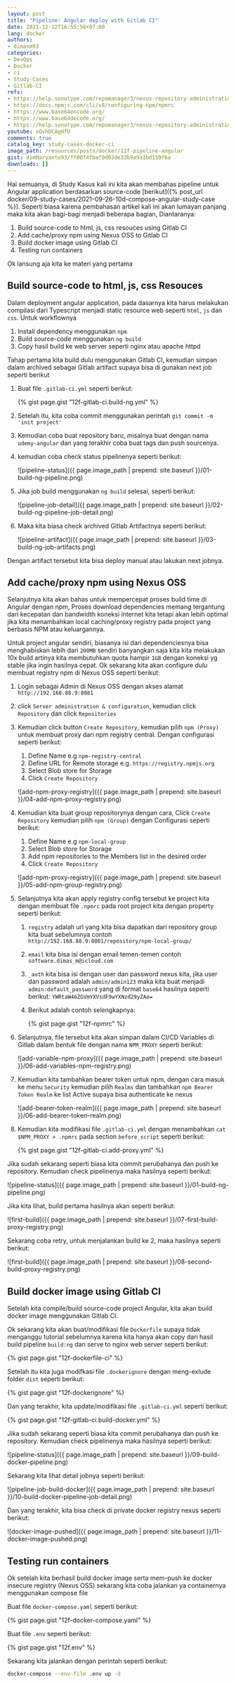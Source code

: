 ```yaml
---
layout: post
title: "Pipeline: Angular deploy with Gitlab CI"
date: 2021-12-12T16:55:58+07:00
lang: docker
authors:
- dimasm93
categories:
- DevOps
- Docker
- ci
- Study-Cases
- Gitlab-CI
refs: 
- https://help.sonatype.com/repomanager3/nexus-repository-administration/formats/npm-registry
- https://docs.npmjs.com/cli/v8/configuring-npm/npmrc
- https://www.base64encode.org/
- https://www.base64decode.org/
- https://help.sonatype.com/repomanager3/nexus-repository-administration/access-control/realms
youtube: xQvhDCAgHfU
comments: true
catalog_key: study-cases-docker-ci
image_path: /resources/posts/docker/12f-pipeline-angular
gist: dimMaryanto93/ff00f4fbaf9d03de33b9a9a1bd159f6a
downloads: []
---
```


Hai semuanya, di Study Kasus kali ini kita akan membahas pipeline untuk Angular application berdasarkan source-code [berikut]({% post_url docker/09-study-cases/2021-09-26-10d-compose-angular-study-case %}). Seperti biasa karena pembahasan artikel kali ini akan lumayan panjang maka kita akan bagi-bagi menjadi beberapa bagian, Diantaranya:

1. Build source-code to html, js, css resouces using Gitlab CI
2. Add cache/proxy npm using Nexus OSS to Gitlab CI
3. Build docker image using Gitlab CI
4. Testing run containers

Ok lansung aja kita ke materi yang pertama

## Build source-code to html, js, css Resouces

Dalam deployment angular application, pada dasarnya kita harus melakukan compilasi dari Typescript menjadi static resource web seperti `html`, `js` dan `css`. Untuk workflownya 

1. Install dependency menggunakan `npm`
2. Build source-code menggunakan `ng build`
3. Copy hasil build ke web server seperti nginx atau apache httpd

Tahap pertama kita build dulu menggunakan Gitlab CI, kemudian simpan dalam archived sebagai Gitlab artifact supaya bisa di gunakan next job seperti berikut

1. Buat file `.gitlab-ci.yml` seperti berikut:

    {% gist page.gist "12f-gitlab-ci.build-ng.yml" %}

2. Setelah itu, kita coba commit menggunakan perintah `git commit -m 'init project'` 

3. Kemudian coba buat repository baru, misalnya buat dengan nama `udemy-angular` dan yang terakhir coba buat tags dan push sourcenya. 

4. kemudian coba check status pipelinenya seperti berikut:

    ![pipeline-status]({{ page.image_path | prepend: site.baseurl }}/01-build-ng-pipeline.png)

5. Jika job build menggunakan `ng build` selesai, seperti berikut:

    ![pipeline-job-detail]({{ page.image_path | prepend: site.baseurl }}/02-build-ng-pipeline-job-detail.png)

6. Maka kita biasa check archived Gitlab Artifactnya seperti berikut:

    ![pipeline-artifact]({{ page.image_path | prepend: site.baseurl }}/03-build-ng-job-artifacts.png)

Dengan artifact tersebut kita bisa deploy manual atau lakukan next jobnya.

## Add cache/proxy npm using Nexus OSS

Selanjutnya kita akan bahas untuk mempercepat proses build time di Angular dengan npm, Proses download dependencies memang tergantung dari kecepatan dan bandwidth koneksi internet kita tetapi akan lebih optimal jika kita menambahkan local caching/proxy registry pada project yang berbasis NPM atau keluargannya.

Untuk project angular sendiri, biasanya isi dari dependenciesnya bisa menghabiskan lebih dari `200MB` sendiri banyangkan saja kita kita melakukan 10x build artinya kita membutuhkan quota hampir `1GB` dengan koneksi yg stable jika ingin hasilnya cepat. Ok sekarang kita akan configure dulu membuat registry npm di Nexus OSS seperti berikut:

1. Login sebagai Admin di Nexus OSS dengan akses alamat `http://192.168.88.9:8081`
2. click `Server administration & configuration`, kemudian click `Repository` dan click `Repositories`
3. Kemudian click button `Create Repository`, kemudian pilih `npm (Proxy)` untuk membuat proxy dari npm registry central. Dengan configurasi seperti berikut:
    1. Define Name e.g `npm-registry-central`
    2. Define URL for Remote storage e.g. `https://registry.npmjs.org`
    3. Select Blob store for Storage
    4. Click `Create Repository`

    ![add-npm-proxy-registry]({{ page.image_path | prepend: site.baseurl }}/04-add-npm-proxy-registry.png)

4. Kemudian kita buat group repositorynya dengan cara, Click `Create Repository` kemudian pilih `npm (Group)` dengan Configurasi seperti berikut:
    1. Define Name e.g `npm-local-group`
    2. Select Blob store for Storage
    3. Add npm repositories to the Members list in the desired order
    4. Click `Create Repository`

    ![add-npm-proxy-registry]({{ page.image_path | prepend: site.baseurl }}/05-add-npm-group-registry.png)

5. Selanjutnya kita akan apply registry config tersebut ke project kita dengan membuat file `.npmrc` pada root project kita dengan property seperti berikut:
    1. `registry` adalah url yang kita bisa dapatkan dari repository group kita buat sebelumnya contoh `http://192.168.88.9:8081/repository/npm-local-group/`
    2. `email` kita bisa isi dengan email temen-temen contoh `software.dimas_m@icloud.com`
    3. `_auth` kita bisa isi dengan user dan password nexus kita, jika user dan password adalah `admin/admin123` maka kita buat menjadi `admin:default_password` yang di format `base64` hasilnya seperti berikut: `YWRtaW46ZGVmYXVsdF9wYXNzd29yZAo=`
    4. Berikut adalah contoh selengkapnya:

        {% gist page.gist "12f-npmrc" %}

6. Selanjutnya, file tersebut kita akan simpan dalam CI/CD Variables di Gitlab dalam bentuk file dengan nama `NPM_PROXY` seperti berikut:

    ![add-variable-npm-proxy]({{ page.image_path | prepend: site.baseurl }}/06-add-variables-npm-registry.png)

7. Kemudian kita tambahkan bearer token untuk npm, dengan cara masuk ke menu `Security` kemudian pilih `Realms` dan tambahkan `npm Bearer Token Realm` ke list Active supaya bisa authenticate ke nexus

    ![add-bearer-token-realm]({{ page.image_path | prepend: site.baseurl }}/06-add-bearer-token-realm.png)

8. Kemudian kita modifikasi file `.gitlab-ci.yml` dengan menambahkan `cat $NPM_PROXY > .npmrc` pada section `before_script` seperti berikut:

    {% gist page.gist "12f-gitlab-ci.add-proxy.yml" %}

Jika sudah sekarang seperti biasa kita commit perubahanya dan push ke repository. Kemudian check pipelinenya maka hasilnya seperti berikut:

![pipeline-status]({{ page.image_path | prepend: site.baseurl }}/01-build-ng-pipeline.png)

Jika kita lihat, build pertama hasilnya akan seperti berikut:

![first-build]({{ page.image_path | prepend: site.baseurl }}/07-first-build-proxy-registry.png)

Sekarang coba retry, untuk menjalankan build ke 2, maka hasilnya seperti berikut:

![first-build]({{ page.image_path | prepend: site.baseurl }}/08-second-build-proxy-registry.png)

## Build docker image using Gitlab CI

Setelah kita compile/build source-code project Angular, kita akan build docker image menggunakan Gitlab CI.

Ok sekarang kita akan buat/modifikasi file `Dockerfile` supaya tidak menganggu tutorial sebelumnya karena kita hanya akan copy dari hasil build pipeline `build:ng` dan serve to nginx web server seperti berikut:

{% gist page.gist "12f-dockerfile-ci" %}

Setelah itu kita juga modifkasi file `.dockerignore` dengan meng-exlude folder `dist` seperti berikut:

{% gist page.gist "12f-dockerignore" %}

Dan yang terakhir, kita update/modifikasi file `.gitlab-ci.yml` seperti berikut:

{% gist page.gist "12f-gitlab-ci.build-docker.yml" %}

Jika sudah sekarang seperti biasa kita commit perubahanya dan push ke repository. Kemudian check pipelinenya maka hasilnya seperti berikut:

![pipeline-status]({{ page.image_path | prepend: site.baseurl }}/09-build-docker-pipeline.png)

Sekarang kita lihat detail jobnya seperti berikut:

![pipeline-job-build-docker]({{ page.image_path | prepend: site.baseurl }}/10-build-docker-pipeline-job-detail.png)

Dan yang terakhir, kita bisa check di private docker registry nexus seperti berikut:

![docker-image-pushed]({{ page.image_path | prepend: site.baseurl }}/11-docker-image-pushed.png)

## Testing run containers

Ok setelah kita berhasil build docker image serta mem-push ke docker insecure registry (Nexus OSS) sekarang kita coba jalankan ya containernya menggunakan compose file

Buat file `docker-compose.yaml` seperti berikut:

{% gist page.gist "12f-docker-compose.yaml" %}

Buat file `.env` seperti berikut:

{% gist page.gist "12f.env" %}

Sekarang kita jalankan dengan perintah seperti berikut:

```bash
docker-compose --env-file .env up -d
```
